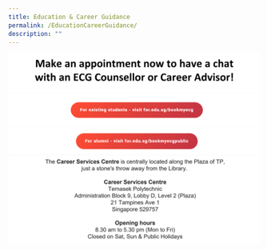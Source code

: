 ```yaml
---
title: Education & Career Guidance
permalink: /EducationCareerGuidance/
description: ""
---
```

![](/images/Asset/Microsite1.png) [![](/images/Asset/Microsite2.png)](https://for.edu.sg/bookmyecg) [![](/images/Asset/Microsite3.png)](https://for.edu.sg/bookmyecgpublic) <br/> ![](/images/Asset/Microsite01_4.png)